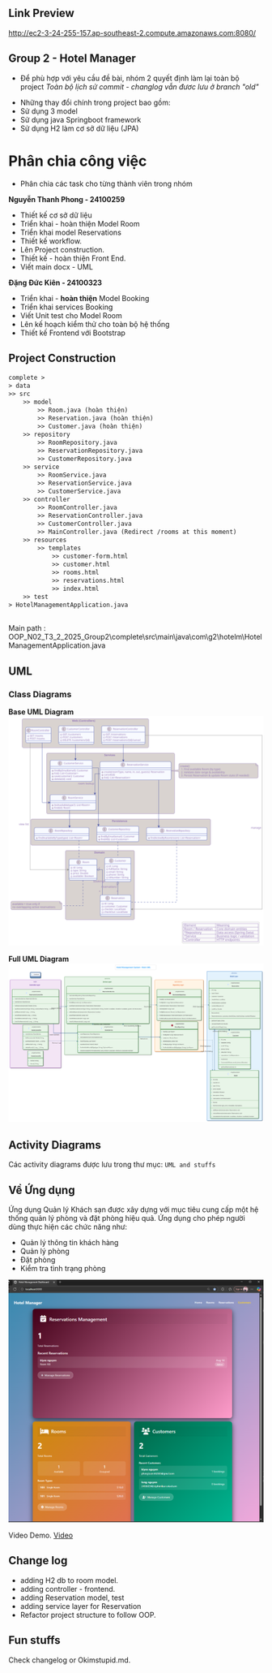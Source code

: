 ## Link Preview
http://ec2-3-24-255-157.ap-southeast-2.compute.amazonaws.com:8080/

## Group 2 - Hotel Manager
* Để phù hợp với yêu cầu đề bài, nhóm 2 quyết định làm lại toàn bộ project
*Toàn bộ lịch sử commit - changlog vẫn đươc lưu ở branch "old"*
- Những thay đổi chính trong project bao gồm: 
- Sử dụng 3 model
- Sử dụng java Springboot framework 
- Sử dụng H2 làm cơ sở dữ liệu (JPA)

# Phân chia công việc 
- Phân chia các task cho từng thành viên trong nhóm

**Nguyễn Thanh Phong - 24100259**
- Thiết kế cơ sở dữ liệu
- Triển khai - hoàn thiện Model Room
- Triển khai model Reservations 
- Thiết kế workflow.
- Lên Project construction.
- Thiết kế - hoàn thiện Front End. 
- Viết main docx - UML

**Đặng Đức Kiên - 24100323**
- Triển khai - **hoàn thiện** Model Booking
- Triển khai services Booking
- Viết Unit test cho Model Room
- Lên kế hoạch kiểm thử cho toàn bộ hệ thống
- Thiết kế Frontend với Bootstrap

## Project Construction

```
complete >
> data 
>> src 
    >> model
        >> Room.java (hoàn thiện)
        >> Reservation.java (hoàn thiện)
        >> Customer.java (hoàn thiện)
    >> repository
        >> RoomRepository.java
        >> ReservationRepository.java
        >> CustomerRepository.java
    >> service
        >> RoomService.java
        >> ReservationService.java
        >> CustomerService.java
    >> controller
        >> RoomController.java
        >> ReservationController.java
        >> CustomerController.java
        >> MainController.java (Redirect /rooms at this moment)
    >> resources
        >> templates 
            >> customer-form.html
            >> customer.html
            >> rooms.html
            >> reservations.html
            >> index.html
    >> test
> HotelManagementApplication.java


```
Main path : OOP_N02_T3_2_2025_Group2\complete\src\main\java\com\g2\hotelm\HotelManagementApplication.java


## UML 

### Class Diagrams

**Base UML Diagram**
![Base UML Diagram](UML%20and%20stuffs/HotelMUMLbase.svg)

**Full UML Diagram**
![Full UML Diagram](UML%20and%20stuffs/HotelUMLL.svg)


## Activity Diagrams

Các activity diagrams được lưu trong thư mục: `UML and stuffs`

## Về Ứng dụng

Ứng dụng Quản lý Khách sạn được xây dựng với mục tiêu cung cấp một hệ thống quản lý phòng và đặt phòng hiệu quả. 
Ứng dụng cho phép người dùng thực hiện các chức năng như:

- Quản lý thông tin khách hàng
- Quản lý phòng
- Đặt phòng
- Kiểm tra tình trạng phòng

![Dashboard SS](UML%20and%20stuffs/DashboardSS.png)

Video Demo.
[Video](https://www.youtube.com/watch?v=a5xWk52TUK0)

## Change log 
  - adding H2 db to room model.
  - adding controller - frontend.
  - adding Reservation model, test
  - adding service layer for Reservation 
  - Refactor project structure to follow OOP.

## Fun stuffs 
Check changelog or Okimstupid.md.
